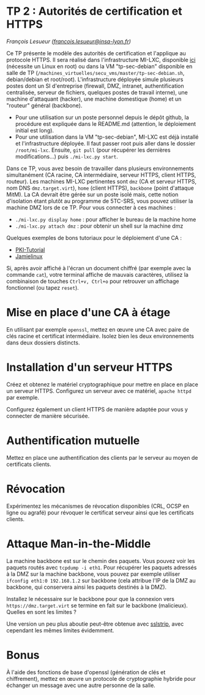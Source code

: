 # TP 2 : Autorités de certification et HTTPS

_François Lesueur ([francois.lesueur@insa-lyon.fr](mailto:francois.lesueur@insa-lyon.fr))_

Ce TP présente le modèle des autorités de certification et l'applique au protocole HTTPS. Il sera réalisé dans l'infrastructure MI-LXC, disponible [ici](https://github.com/flesueur/mi-lxc) (nécessite un Linux en root) ou dans la VM "tp-sec-debian" disponible en salle de TP (`/machines_virtuelles/secu_vms/master/tp-sec-debian.sh`, debian/debian et root/root). L'infrastructure déployée simule plusieurs postes dont un SI d'entreprise (firewall, DMZ, intranet, authentification centralisée, serveur de fichiers, quelques postes de travail interne), une machine d'attaquant (hacker), une machine domestique (home) et un "routeur" général (backbone).

* Pour une utilisation sur un poste personnel depuis le dépôt github, la procédure est expliquée dans le README.md (attention, le déploiement initial est long).
* Pour une utilisation dans la VM "tp-sec-debian", MI-LXC est déjà installé et l'infrastructure déployée. Il faut passer root puis aller dans le dossier `/root/mi-lxc`. Ensuite, `git pull` (pour récupérer les dernières modifications...) puis `./mi-lxc.py start`.

Dans ce TP, vous avez besoin de travailler dans plusieurs environnements simultanément (CA racine, CA intermédiaire, serveur HTTPS, client HTTPS, routeur). Les machines MI-LXC pertinentes sont `dmz` (CA et serveur HTTPS, nom DNS `dmz.target.virt`), `home` (client HTTPS), `backbone` (point d'attaque MitM). La CA devrait être gérée sur un poste isolé mais, cette notion d'isolation étant plutôt au programme de 5TC-SRS, vous pouvez utiliser la machine DMZ lors de ce TP. Pour vous connecter à ces machines :

* `./mi-lxc.py display home` : pour afficher le bureau de la machine home
* `./mi-lxc.py attach dmz` : pour obtenir un shell sur la machine dmz

Quelques exemples de bons tutoriaux pour le déploiement d'une CA :

* [PKI-Tutorial](https://pki-tutorial.readthedocs.io/en/latest/simple/index.html)
* [Jamielinux](https://jamielinux.com/docs/openssl-certificate-authority/)

Si, après avoir affiché à l'écran un document chiffré (par exemple avec la commande `cat`), votre terminal affiche de mauvais caractères, utilisez la combinaison de touches `Ctrl+v, Ctrl+o` pour retrouver un affichage fonctionnel (ou tapez `reset`).

Mise en place d'une CA à étage
==============================

En utilisant par exemple `openssl`, mettez en œuvre une CA avec paire de clés racine et certificat intermédiaire. Isolez bien les deux environnements dans deux dossiers distincts.


Installation d'un serveur HTTPS
===============================

Créez et obtenez le matériel cryptographique pour mettre en place en place un serveur HTTPS. Configurez un serveur avec ce matériel, `apache httpd` par exemple.

Configurez également un client HTTPS de manière adaptée pour vous y connecter de manière sécurisée.

<!-- 
> Pour configurer et exécuter le serveur HTTPS, vous pouvez utiliser la VM "tp-sec-debian" disponible sur les postes du département. Pour la démarrer, il faut exécuter `/machines_virtuelles/secu_vms/master/tp-sec-debian.sh`. Les comptes disponible sont ensuite `root/root` et ̀`debian/debian`. Des redirections de ports sont configurées automatiquement, les ports 80 et 443 de la VM sont accessibles depuis un navigateur exécuté sur l'hôte par les URL `http://127.0.0.1:8080` et `https://127.0.0.1:8443`.
-->

Authentification mutuelle
=========================

Mettez en place une authentification des clients par le serveur au moyen de certificats clients.


Révocation
==========

Expérimentez les mécanismes de révocation disponibles (CRL, OCSP en ligne ou agrafé) pour révoquer le certificat serveur ainsi que les certificats clients.


Attaque Man-in-the-Middle
=========================

La machine backbone est sur le chemin des paquets. Vous pouvez voir les paquets routés avec `tcpdump -i eth1`. Pour récupérer les paquets adressés à la DMZ sur la machine backbone, vous pouvez par exemple utiliser `ifconfig eth1:0 192.168.1.2` sur backbone (cela attribue l'IP de la DMZ au backbone, qui conservera ainsi les paquets destinés à la DMZ).

Installez le nécessaire sur le backbone pour que la connexion vers `https://dmz.target.virt` se termine en fait sur le backbone (malicieux). Quelles en sont les limites ?

Une version un peu plus aboutie peut-être obtenue avec [sslstrip](https://moxie.org/software/sslstrip/), avec cependant les mêmes limites évidemment.

Bonus
=====

À l'aide des fonctions de base d'openssl (génération de clés et chiffrement), mettez en œuvre un protocole de cryptographie hybride pour échanger un message avec une autre personne de la salle.

<!-- pinning, hsts -->


